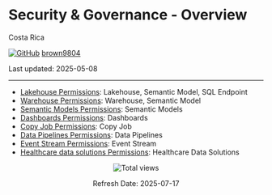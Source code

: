 # Security \& Governance - Overview 

Costa Rica

[![GitHub](https://img.shields.io/badge/--181717?logo=github&logoColor=ffffff)](https://github.com/)
[brown9804](https://github.com/brown9804)

Last updated: 2025-05-08

------------------------------------------

- [Lakehouse Permissions](./LakehousePermissions.md): Lakehouse, Semantic Model, SQL Endpoint 
- [Warehouse Permissions](./WarehousePermissions.md): Warehouse, Semantic Model
- [Semantic Models Permissions](./SemanticModelsPermissions.md): Semantic Models
- [Dashboards Permissions](./DashboardPermissions.md): Dashboards
- [Copy Job Permissions](./CopyJobPermissions.md): Copy Job
- [Data Pipelines Permissions](./DataPipelinesPermissions.md): Data Pipelines
- [Event Stream Permissions](./EventStreamPermissions.md): Event Stream
- [Healthcare data solutions Permissions](./HealthcareDataSolutionsPermissions.md): Healthcare Data Solutions

<!-- START BADGE -->
<div align="center">
  <img src="https://img.shields.io/badge/Total%20views-56-limegreen" alt="Total views">
  <p>Refresh Date: 2025-07-17</p>
</div>
<!-- END BADGE -->
